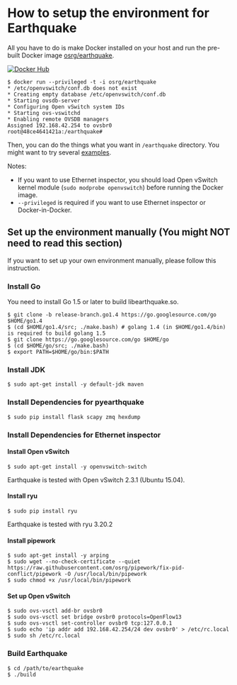 # How to setup the environment for Earthquake

All you have to do is make Docker installed on your host and run the pre-built Docker image [osrg/earthquake](https://registry.hub.docker.com/u/osrg/earthquake/).

[![Docker Hub](http://dockeri.co/image/osrg/earthquake)](https://registry.hub.docker.com/u/osrg/earthquake/)

    
    $ docker run --privileged -t -i osrg/earthquake
	* /etc/openvswitch/conf.db does not exist
	* Creating empty database /etc/openvswitch/conf.db
	* Starting ovsdb-server
	* Configuring Open vSwitch system IDs
	* Starting ovs-vswitchd
	* Enabling remote OVSDB managers
	Assigned 192.168.42.254 to ovsbr0
	root@48ce4641421a:/earthquake#
    
Then, you can do the things what you want in `/earthquake` directory.
You might want to try several [examples](../example).

Notes:

 * If you want to use Ethernet inspector, you should load  Open vSwitch kernel module (`sudo modprobe openvswitch`) before running the Docker image.
 * `--privileged` is required if you want to use Ethernet inspector or Docker-in-Docker.
    

## Set up the environment manually (You might NOT need to read this section)
If you want to set up your own environment manually, please follow this instruction.

### Install Go
You need to install Go 1.5 or later to build libearthquake.so.
    
    $ git clone -b release-branch.go1.4 https://go.googlesource.com/go $HOME/go1.4
    $ (cd $HOME/go1.4/src; ./make.bash) # golang 1.4 (in $HOME/go1.4/bin) is required to build golang 1.5
    $ git clone https://go.googlesource.com/go $HOME/go
    $ (cd $HOME/go/src; ./make.bash)
    $ export PATH=$HOME/go/bin:$PATH 


### Install JDK

    $ sudo apt-get install -y default-jdk maven

### Install Dependencies for pyearthquake
    
    $ sudo pip install flask scapy zmq hexdump
    
### Install Dependencies for Ethernet inspector
#### Install Open vSwitch
    
    $ sudo apt-get install -y openvswitch-switch
    
Earthquake is tested with Open vSwitch 2.3.1 (Ubuntu 15.04).

#### Install ryu
    
    $ sudo pip install ryu
    
Earthquake is tested with ryu 3.20.2

#### Install pipework
    
    $ sudo apt-get install -y arping
    $ sudo wget --no-check-certificate --quiet https://raw.githubusercontent.com/osrg/pipework/fix-pid-conflict/pipework -O /usr/local/bin/pipework
    $ sudo chmod +x /usr/local/bin/pipework
    

#### Set up Open vSwitch
	
    $ sudo ovs-vsctl add-br ovsbr0
    $ sudo ovs-vsctl set bridge ovsbr0 protocols=OpenFlow13
    $ sudo ovs-vsctl set-controller ovsbr0 tcp:127.0.0.1
    $ sudo echo 'ip addr add 192.168.42.254/24 dev ovsbr0' > /etc/rc.local
    $ sudo sh /etc/rc.local
    

### Build Earthquake
    
    $ cd /path/to/earthquake
    $ ./build
    
